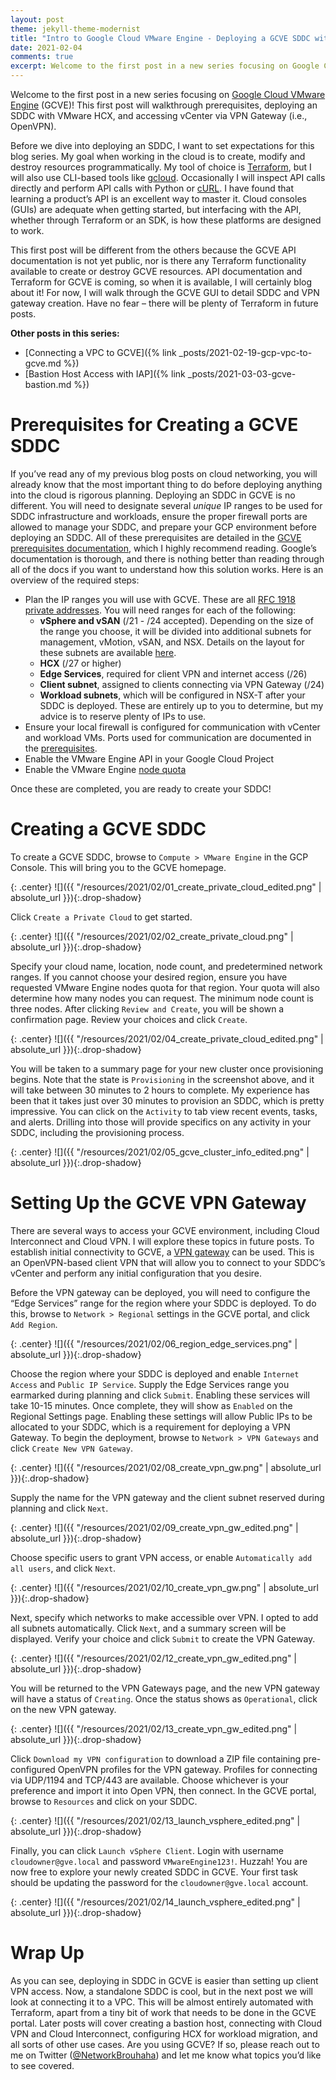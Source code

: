 ```yaml
---
layout: post
theme: jekyll-theme-modernist
title: "Intro to Google Cloud VMware Engine - Deploying a GCVE SDDC with HCX"
date: 2021-02-04
comments: true
excerpt: Welcome to the first post in a new series focusing on Google Cloud VMware Engine (GCVE)! This first post will walkthrough prerequisites, deploying an SDDC with VMware HCX, and accessing vCenter via VPN Gateway.<p>
---
```


Welcome to the first post in a new series focusing on [Google Cloud VMware Engine](https://cloud.google.com/vmware-engine) (GCVE)! This first post will walkthrough prerequisites, deploying an SDDC with VMware HCX, and accessing vCenter via VPN Gateway (i.e., OpenVPN).

Before we dive into deploying an SDDC, I want to set expectations for this blog series. My goal when working in the cloud is to create, modify and destroy resources programmatically. My tool of choice is [Terraform](https://www.terraform.io/), but I will also use CLI-based tools like [gcloud](https://cloud.google.com/sdk/gcloud). Occasionally I will inspect API calls directly and perform API calls with Python or [cURL](https://github.com/curl/curl). I have found that learning a product’s API is an excellent way to master it. Cloud consoles (GUIs) are adequate when getting started, but interfacing with the API, whether through Terraform or an SDK, is how these platforms are designed to work. 

This first post will be different from the others because the GCVE API documentation is not yet public, nor is there any Terraform functionality available to create or destroy GCVE resources. API documentation and Terraform for GCVE is coming, so when it is available, I will certainly blog about it! For now, I will walk through the GCVE GUI to detail SDDC and VPN gateway creation. Have no fear – there will be plenty of Terraform in future posts.

**Other posts in this series:**

* [Connecting a VPC to GCVE]({% link _posts/2021-02-19-gcp-vpc-to-gcve.md %})
* [Bastion Host Access with IAP]({% link _posts/2021-03-03-gcve-bastion.md %})

# Prerequisites for Creating a GCVE SDDC

If you’ve read any of my previous blog posts on cloud networking, you will already know that the most important thing to do before deploying anything into the cloud is rigorous planning. Deploying an SDDC in GCVE is no different. You will need to designate several *unique* IP ranges to be used for SDDC infrastructure and workloads, ensure the proper firewall ports are allowed to manage your SDDC, and prepare your GCP environment before deploying an SDDC. All of these prerequisites are detailed in the [GCVE prerequisites documentation](https://cloud.google.com/vmware-engine/docs/quickstart-prerequisites), which I highly recommend reading. Google’s documentation is thorough, and there is nothing better than reading through all of the docs if you want to understand how this solution works. Here is an overview of the required steps:

* Plan the IP ranges you will use with GCVE. These are all [RFC 1918 private addresses](https://en.wikipedia.org/wiki/Private_network). You will need ranges for each of the following:
    * **vSphere and vSAN** (/21 - /24 accepted). Depending on the size of the range you choose, it will be divided into additional subnets for management, vMotion, vSAN, and NSX. Details on the layout for these subnets are available [here](https://cloud.google.com/vmware-engine/docs/concepts-vlans-subnets#management_network_cidr_range_breakdown).
    * **HCX** (/27 or higher)
    * **Edge Services**, required for client VPN and internet access (/26)
    * **Client subnet**, assigned to clients connecting via VPN Gateway (/24)
    * **Workload subnets**, which will be configured in NSX-T after your SDDC is deployed. These are entirely up to you to determine, but my advice is to reserve plenty of IPs to use.
* Ensure your local firewall is configured for communication with vCenter and workload VMs. Ports used for communication are documented in the [prerequisites](https://cloud.google.com/vmware-engine/docs/quickstart-prerequisites#firewall-port-requirements).
* Enable the VMware Engine API in your Google Cloud Project
* Enable the VMware Engine [node quota](https://cloud.google.com/vmware-engine/quotas)

Once these are completed, you are ready to create your SDDC!

# Creating a GCVE SDDC

To create a GCVE SDDC, browse to `Compute > VMware Engine` in the GCP Console. This will bring you to the GCVE homepage.

{: .center}
![]({{ "/resources/2021/02/01_create_private_cloud_edited.png" | absolute_url }}){:.drop-shadow}

Click `Create a Private Cloud` to get started.

{: .center}
![]({{ "/resources/2021/02/02_create_private_cloud.png" | absolute_url }}){:.drop-shadow}

Specify your cloud name, location, node count, and predetermined network ranges. If you cannot choose your desired region, ensure you have requested VMware Engine nodes quota for that region. Your quota will also determine how many nodes you can request. The minimum node count is three nodes. After clicking `Review and Create`, you will be shown a confirmation page. Review your choices and click `Create`.

{: .center}
![]({{ "/resources/2021/02/04_create_private_cloud_edited.png" | absolute_url }}){:.drop-shadow}

You will be taken to a summary page for your new cluster once provisioning begins. Note that the state is `Provisioning` in the screenshot above, and it will take between 30 minutes to 2 hours to complete. My experience has been that it takes just over 30 minutes to provision an SDDC, which is pretty impressive. You can click on the `Activity` to tab view recent events, tasks, and alerts. Drilling into those will provide specifics on any activity in your SDDC, including the provisioning process. 

{: .center}
![]({{ "/resources/2021/02/05_gcve_cluster_info_edited.png" | absolute_url }}){:.drop-shadow}

# Setting Up the GCVE VPN Gateway

There are several ways to access your GCVE environment, including Cloud Interconnect and Cloud VPN. I will explore these topics in future posts. To establish initial connectivity to GCVE, a [VPN gateway](https://cloud.google.com/vmware-engine/docs/networking/howto-vpn-configure) can be used. This is an OpenVPN-based client VPN that will allow you to connect to your SDDC’s vCenter and perform any initial configuration that you desire.

Before the VPN gateway can be deployed, you will need to configure the “Edge Services” range for the region where your SDDC is deployed. To do this, browse to `Network > Regional` settings in the GCVE portal, and click `Add Region`.

{: .center}
![]({{ "/resources/2021/02/06_region_edge_services.png" | absolute_url }}){:.drop-shadow}

Choose the region where your SDDC is deployed and enable `Internet Access` and `Public IP Service`. Supply the Edge Services range you earmarked during planning and click `Submit`. Enabling these services will take 10-15 minutes. Once complete, they will show as `Enabled` on the Regional Settings page. Enabling these settings will allow Public IPs to be allocated to your SDDC, which is a requirement for deploying a VPN Gateway. To begin the deployment, browse to `Network > VPN Gateways` and click `Create New VPN Gateway`.

{: .center}
![]({{ "/resources/2021/02/08_create_vpn_gw.png" | absolute_url }}){:.drop-shadow}

Supply the name for the VPN gateway and the client subnet reserved during planning and click `Next`.

{: .center}
![]({{ "/resources/2021/02/09_create_vpn_gw_edited.png" | absolute_url }}){:.drop-shadow}

Choose specific users to grant VPN access, or enable `Automatically add all users`, and click `Next`.

{: .center}
![]({{ "/resources/2021/02/10_create_vpn_gw.png" | absolute_url }}){:.drop-shadow}

Next, specify which networks to make accessible over VPN. I opted to add all subnets automatically. Click `Next`, and a summary screen will be displayed. Verify your choice and click `Submit` to create the VPN Gateway.

{: .center}
![]({{ "/resources/2021/02/12_create_vpn_gw_edited.png" | absolute_url }}){:.drop-shadow}

You will be returned to the VPN Gateways page, and the new VPN gateway will have a status of `Creating`. Once the status shows as `Operational`, click on the new VPN gateway.

{: .center}
![]({{ "/resources/2021/02/13_create_vpn_gw_edited.png" | absolute_url }}){:.drop-shadow}

Click `Download my VPN configuration` to download a ZIP file containing pre-configured OpenVPN profiles for the VPN gateway. Profiles for connecting via UDP/1194 and TCP/443 are available. Choose whichever is your preference and import it into Open VPN, then connect. In the GCVE portal, browse to `Resources` and click on your SDDC.

{: .center}
![]({{ "/resources/2021/02/13_launch_vsphere_edited.png" | absolute_url }}){:.drop-shadow}

Finally, you can click `Launch vSphere Client`. Login with username `cloudowner@gve.local` and password `VMwareEngine123!`. Huzzah! You are now free to explore your newly created SDDC in GCVE. Your first task should be updating the password for the `cloudowner@gve.local`  account.

{: .center}
![]({{ "/resources/2021/02/14_launch_vsphere_edited.png" | absolute_url }}){:.drop-shadow}

# Wrap Up

As you can see, deploying in SDDC in GCVE is easier than setting up client VPN access. Now, a standalone SDDC is cool, but in the next post we will look at connecting it to a VPC. This will be almost entirely automated with Terraform, apart from a tiny bit of work that needs to be done in the GCVE portal. Later posts will cover creating a bastion host, connecting with Cloud VPN and Cloud Interconnect, configuring HCX for workload migration, and all sorts of other use cases. Are you using GCVE? If so, please reach out to me on Twitter ([@NetworkBrouhaha](https://www.twitter.com/networkbrouhaha)) and let me know what topics you’d like to see covered.